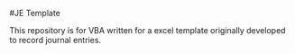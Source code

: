 #JE Template

This repository is for VBA written for a excel template originally developed to record journal entries.
